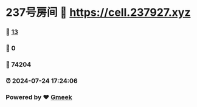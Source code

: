 # 237号房间 :link: https://cell.237927.xyz 
### :page_facing_up: [13](https://cell.237927.xyz/tag.html) 
### :speech_balloon: 0 
### :hibiscus: 74204 
### :alarm_clock: 2024-07-24 17:24:06 
### Powered by :heart: [Gmeek](https://github.com/Meekdai/Gmeek)
